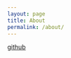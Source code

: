 ```yaml
---
layout: page
title: About
permalink: /about/
---
```

[github](https://github.com/highway33/vedio.git)
